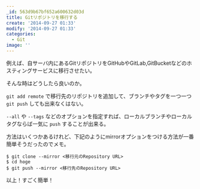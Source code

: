 ```yaml
---
_id: 563d9b67bf652a600632d03d
title: Gitリポジトリを移行する
create: '2014-09-27 01:33'
modify: '2014-09-27 01:33'
categories:
  - Git
image: ''
---
```


例えば、自サーバ内にあるGitリポジトリをGitHubやGitLab,GitBucketなどのホスティングサービスに移行させたい。

そんな時はどうしたら良いのか。

`git add remote` で移行先のリポジトリを追加して、ブランチやタグを一つ一つ `git push` しても出来なくはない。

`--all` や `--tags` などのオプションを指定すれば、ローカルブランチやローカルタグならば一気に `push` することが出来る。

方法はいくつかあるけれど、下記のようにmirrorオプションをつける方法が一番簡単そうだったのでメモ。

```
$ git clone --mirror <移行元のRepository URL>
$ cd hoge
$ git push --mirror <移行先のRepository URL>
```

以上！すごく簡単！

<!-- more -->

